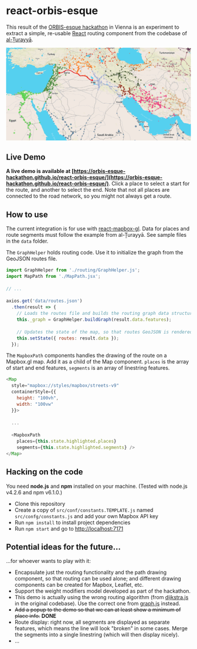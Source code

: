 # react-orbis-esque

This result of the [ORBIS-esque hackathon](http://dig-hum.de/aktuelles/open-call-modeling-travels-history-orbis-esque-hackathon-uni-vienna-july-18-20-2018)
in Vienna is an experiment to extract a simple, re-usable [React](https://reactjs.org/)
routing component from the codebase of [al-Ṯurayyā](https://orbis-esque-hackathon.github.io/althurayya/).

![Screenshot](screenshot.jpg)

## Live Demo

__A live demo is available at [https://orbis-esque-hackathon.github.io/react-orbis-esque/](https://orbis-esque-hackathon.github.io/react-orbis-esque/)__.
Click a place to select a start for the route, and another to select the end.
Note that not all places are connected to the road network, so you might not always
get a route.

## How to use

The current integration is for use with [react-mapbox-gl](https://github.com/alex3165/react-mapbox-gl).
Data for places and route segments must follow the example from al-Ṯurayyā. See sample files in the `data` folder.

The `GraphHelper` holds routing code. Use it to initialize the graph from the
GeoJSON routes file.

```js
import GraphHelper from './routing/GraphHelper.js';
import MapPath from './MapPath.jsx';

// ...

axios.get('data/routes.json')
  .then(result => {
    // Loads the routes file and builds the routing graph data structure
    this._graph = GraphHelper.buildGraph(result.data.features);

    // Updates the state of the map, so that routes GeoJSON is rendered
    this.setState({ routes: result.data });
  });
```

The `MapboxPath` components handles the drawing of the route on a Mapbox.gl map.
Add it as a child of the Map component. `places` is the array of start and end
features, `segments` is an array of linestring features.

```js
<Map
  style="mapbox://styles/mapbox/streets-v9"
  containerStyle={{
    height: "100vh",
    width: "100vw"
  }}>

  ...

  <MapboxPath
    places={this.state.highlighted.places}
    segments={this.state.highlighted.segments} />
</Map>
```

## Hacking on the code

You need __node.js__ and __npm__ installed on your machine. (Tested with
node.js v4.2.6 and npm v6.1.0.)

- Clone this repository
- Create a copy of `src/conf/constants.TEMPLATE.js` named `src/confg/constants.js`
  and add your own Mapbox API key
- Run `npm install` to install project dependencies
- Run `npm start` and go to [http://localhost:7171](http://localhost:7171)

## Potential ideas for the future...

...for whoever wants to play with it:

- Encapsulate just the routing functionality and the path drawing component,
  so that routing can be used alone; and different drawing components can be
  created for Mapbox, Leaflet, etc.
- Support the weight modifiers model developed as part of the hackathon.
- This demo is actually using the wrong routing algorithm (from [dijkstra.js](https://github.com/orbis-esque-hackathon/orbis-esque-hackathon.github.io/blob/master/althurayya/dijkstra.js)
in the original codebase). Use the correct one from [graph.js](https://github.com/orbis-esque-hackathon/orbis-esque-hackathon.github.io/blob/master/althurayya/graph.js)
instead.
- ~~Add a popup to the demo so that we can at least show a minimum of place info.~~ __DONE__
- Route display: right now, all segments are displayed as separate features, which
  means the line will look "broken" in some cases. Merge the segments into a single
  linestring (which will then display nicely).
- ...
